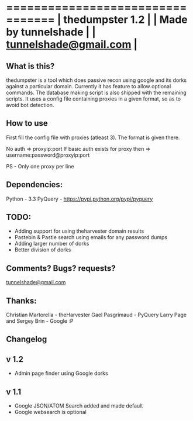 =================================
|		thedumpster 1.2         |
|	  Made by tunnelshade       |
|	 tunnelshade@gmail.com      |
=================================

What is this?
-------------

thedumpster is a tool which does passive recon using google and its dorks against a particular domain. Currently it has
feature to allow optional commands. The database making script is also shipped with the remaining scripts. It uses a config
file containing proxies in a given format, so as to avoid bot detection.

How to use
------------

First fill the config file with proxies (atleast 3). The format is given there.

No auth                             => proxyip:port
If basic auth exists for proxy then => username:password@proxyip:port

PS - Only one proxy per line

Dependencies:
------------
Python - 3.3
PyQuery - https://pypi.python.org/pypi/pyquery

TODO:
----
* Adding support for using theharvester domain results
* Pastebin & Pastie search using emails for any password dumps
* Adding larger number of dorks
* Better division of dorks

Comments? Bugs? requests?
------------------------
tunnelshade@gmail.com

Thanks:
-------
Christian Martorella -  theHarvester
Gael Pasgrimaud - PyQuery
Larry Page and Sergey Brin - Google :P

Changelog
---------
v 1.2
-----
* Admin page finder using Google dorks

v 1.1
-----
* Google JSON/ATOM Search added and made default
* Google websearch is optional

